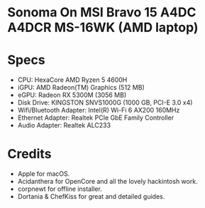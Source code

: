 # Sonoma On MSI Bravo 15 A4DC A4DCR MS-16WK (AMD laptop)


# Specs
-	CPU: HexaCore AMD Ryzen 5 4600H
- iGPU: AMD Radeon(TM) Graphics (512 MB)
- eGPU: Radeon RX 5300M (3056 MB)
- Disk Drive: KINGSTON SNVS1000G (1000 GB, PCI-E 3.0 x4)
- Wifi/Bluetooth Adapter: Intel(R) Wi-Fi 6 AX200 160MHz
- Ethernet Adapter: Realtek PCIe GbE Family Controller
- Audio Adapter: Realtek ALC233

# Credits
- Apple for macOS.
- Acidanthera for OpenCore and all the lovely hackintosh work.
- corpnewt for offline installer.
- Dortania & ChefKiss for great and detailed guides.
